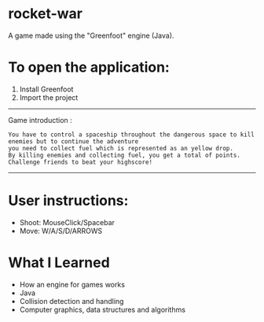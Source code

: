 # rocket-war

A game made using the "Greenfoot" engine (Java).

# To open the application:
1. Install Greenfoot
2. Import the project

-----------------------------------------------------------------------------------------------------------------------

Game introduction : 

	You have to control a spaceship throughout the dangerous space to kill enemies but to continue the adventure 
	you need to collect fuel which is represented as an yellow drop. 
	By killing enemies and collecting fuel, you get a total of points. 
	Challenge friends to beat your highscore!
-----------------------------------------------------------------------------------------------------------------------

# User instructions: 
* Shoot: MouseClick/Spacebar
* Move: W/A/S/D/ARROWS

# What I Learned

* How an engine for games works
* Java
* Collision detection and handling
* Computer graphics, data structures and algorithms
